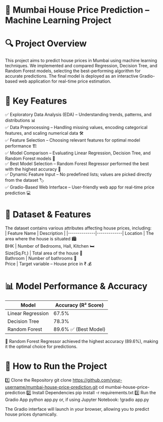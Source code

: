 # 🏡 Mumbai House Price Prediction – Machine Learning Project

# 🔍 Project Overview <br>
This project aims to predict house prices in Mumbai using machine learning techniques. We implemented and compared Regression, Decision Tree, and Random Forest models, selecting the best-performing algorithm for accurate predictions. The final model is deployed as an interactive Gradio-based web application for real-time price estimation.

# 📌 Key Features <br>
✅ Exploratory Data Analysis (EDA) – Understanding trends, patterns, and distributions 📊 <br>
✅ Data Preprocessing – Handling missing values, encoding categorical features, and scaling numerical data 🛠 <br>
✅ Feature Selection – Choosing relevant features for optimal model performance 🏗 <br>
✅ Model Comparison – Evaluating Linear Regression, Decision Tree, and Random Forest models 🔄 <br>
✅ Best Model Selection – Random Forest Regressor performed the best with the highest accuracy 🎯 <br>
✅ Dynamic Feature Input – No predefined lists; values are picked directly from the dataset 🏷 <br>
✅ Gradio-Based Web Interface – User-friendly web app for real-time price prediction 💻 <br>

# 📂 Dataset & Features <br>
The dataset contains various attributes affecting house prices, including: <br>
| Feature Name | Description |
|--------------|-------------| 
Location | The area where the house is situated 🏙 <br>
BHK | Number of Bedrooms, Hall, Kitchen 🛏 <br>
Size(Sq.Ft.) | Total area of the house 📐 <br>
Bathroom | Number of bathrooms 🚿 <br>
Price | Target variable – House price in ₹ 💰 <br>

# 📊 Model Performance & Accuracy <br>
| Model | Accuracy (R² Score) |
|-------|---------------------|
Linear Regression | 67.5% <br>
Decision Tree | 78.3% <br>
Random Forest | 89.6% ✅ (Best Model) 

🔹 Random Forest Regressor achieved the highest accuracy (89.6%), making it the optimal choice for predictions. <br>

# 🚀 How to Run the Project
1️⃣ Clone the Repository
git clone https://github.com/your-username/mumbai-house-price-prediction.git
cd mumbai-house-price-prediction
2️⃣ Install Dependencies
pip install -r requirements.txt
3️⃣ Run the Gradio App
python app.py
or, if using Jupyter Notebook:
!gradio app.py

The Gradio interface will launch in your browser, allowing you to predict house prices dynamically.

